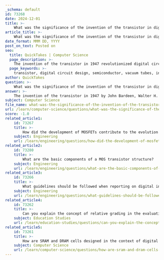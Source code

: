 ```yaml
---
_schema: default
id: 73268
date: 2024-12-01
title: >-
    What was the significance of the invention of the transistor in digital circuit design?
article_title: >-
    What was the significance of the invention of the transistor in digital circuit design?
date_format: MMM DD, YYYY
post_on_text: Posted on
seo:
  title: QuickTakes | Computer Science
  page_description: >-
    The invention of the transistor in 1947 revolutionized digital circuit design by replacing vacuum tubes, leading to smaller, more efficient electronic devices and enabling the development of integrated circuits and modern computing technology.
  page_keywords: >-
    transistor, digital circuit design, semiconductor, vacuum tubes, integrated circuits, logic gates, memory cells, Moore's Law, Very-Large-Scale Integration, electronics, computing technology, miniaturization, John Bardeen, Walter H. Brattain, William Shockley
author: QuickTakes
question: >-
    What was the significance of the invention of the transistor in digital circuit design?
answer: >-
    The invention of the transistor in 1947 by John Bardeen, Walter H. Brattain, and William Shockley at Bell Labs marked a pivotal moment in the history of electronics and digital circuit design. Prior to the transistor, electronic devices relied heavily on vacuum tubes, which were bulky, inefficient, and prone to failure. The transition from vacuum tubes to transistors enabled a significant reduction in size, power consumption, and heat generation, which laid the groundwork for the development of modern electronic devices.\n\nTransistors function as semiconductor-based switches that can regulate or control current and voltage flow. This capability is essential for digital circuits, where transistors serve as the fundamental building blocks for logic gates and memory cells. The ability to integrate multiple transistors into a single chip led to the creation of integrated circuits (ICs), which further revolutionized the field by allowing for the miniaturization of electronic components and the development of complex systems on a chip.\n\nThe significance of the transistor extends beyond its immediate impact on circuit design. It has been a driving force behind the evolution of computing technology, enabling the transition from the first generation of computers, which used vacuum tubes, to the second generation that utilized transistors. This shift not only improved performance but also made computers more accessible and affordable.\n\nMoreover, the transistor's development has adhered to Moore's Law, which states that the number of transistors on a chip doubles approximately every two years. This exponential growth has facilitated the advancement of Very-Large-Scale Integration (VLSI) technology, allowing billions of transistors to be integrated into a single chip, thereby enhancing computational power and efficiency.\n\nIn summary, the invention of the transistor was significant for digital circuit design as it enabled the miniaturization and integration of electronic components, leading to the development of modern computing and electronic devices. Its impact is felt across various industries, making it one of the most important inventions in the history of technology.
subject: Computer Science
file_name: what-was-the-significance-of-the-invention-of-the-transistor-in-digital-circuit-design.md
url: /learn/computer-science/questions/what-was-the-significance-of-the-invention-of-the-transistor-in-digital-circuit-design
score: -1.0
related_article1:
    id: 73267
    title: >-
        How did the development of MOSFETs contribute to the evolution of digital logic?
    subject: Engineering
    url: /learn/engineering/questions/how-did-the-development-of-mosfets-contribute-to-the-evolution-of-digital-logic
related_article2:
    id: 73280
    title: >-
        What are the basic components of a MOS transistor structure?
    subject: Engineering
    url: /learn/engineering/questions/what-are-the-basic-components-of-a-mos-transistor-structure
related_article3:
    id: 73266
    title: >-
        What guidelines should be followed when reporting on digital integrated circuit design projects?
    subject: Engineering
    url: /learn/engineering/questions/what-guidelines-should-be-followed-when-reporting-on-digital-integrated-circuit-design-projects
related_article4:
    id: 73262
    title: >-
        Can you explain the concept of relative grading in the evaluation policy of digital circuit courses?
    subject: Education Studies
    url: /learn/education-studies/questions/can-you-explain-the-concept-of-relative-grading-in-the-evaluation-policy-of-digital-circuit-courses
related_article5:
    id: 73261
    title: >-
        How are SRAM and DRAM cells designed in the context of digital integrated circuits?
    subject: Computer Science
    url: /learn/computer-science/questions/how-are-sram-and-dram-cells-designed-in-the-context-of-digital-integrated-circuits
---
```


&nbsp;
